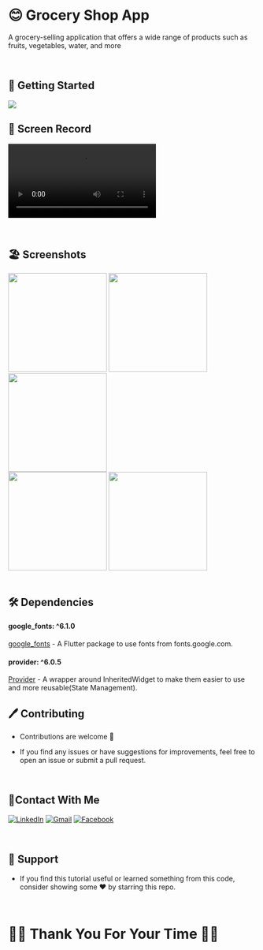 # 😊 Grocery Shop App
 

 A grocery-selling application that offers a wide range of products such as fruits, vegetables,
  water, and more

  <br/>

 ## 🚀 Getting Started
 
 <img src ="https://cdn.dribbble.com/userupload/3171878/file/original-323d53d170e54f3b664eaddeb92d8cd3.png?resize=1024x768">

 <br/>

  ## 📸 Screen Record
 
<video src="https://github.com/Ahmedyehia122/NewsReader/assets/142153775/2d578dd0-a439-41d5-9507-00872ea007c2
"></video>

 <br/>

 ## 🏖️ Screenshots 
 
 
 <div>
   <img src ="https://github.com/Ahmedyehia122/NewsReader/assets/142153775/6c4e1301-acef-47cf-8c3b-cb2174582887" width="200" >
   <img src ="https://github.com/Ahmedyehia122/NewsReader/assets/142153775/df1c1362-3684-4342-8f21-be8c9d287971" width="200" >
    <img src ="https://github.com/Ahmedyehia122/NewsReader/assets/142153775/d98eaf5b-70ed-4ff7-bb38-dec348c7ff47" width="200" >
  </div>

 
 <div>
    <img src ="https://github.com/Ahmedyehia122/NewsReader/assets/142153775/77b79e1c-6d50-4723-aba2-582d57fc5f84" width="200" >
    <img src ="https://github.com/Ahmedyehia122/NewsReader/assets/142153775/308c810f-6186-4919-8f5f-150e59136e91" width="200" >
   </div>

   <br/>

 ## 🛠 Dependencies


 #### google_fonts: ^6.1.0
   [google_fonts](https://pub.dev/packages/google_fonts) - A Flutter package to use fonts from fonts.google.com.

 #### provider: ^6.0.5
   [Provider](https://pub.dev/packages/provider) - A wrapper around InheritedWidget to make them easier to use and more reusable(State Management).

 ## 🖊️ Contributing

- Contributions are welcome 💜
- If you find any issues or have suggestions for improvements, feel free to open an issue or submit a pull request.

  <br/>

## 🤝Contact With Me

[![LinkedIn](https://img.shields.io/badge/LinkedIn-0077B5?style=for-the-badge&logo=linkedin&logoColor=white)](https://www.linkedin.com/in/ahmedyehia122/) 
[![Gmail](https://img.shields.io/badge/Gmail-333333?style=for-the-badge&logo=gmail&logoColor=red)](https://www.ahmedyehia.122a@gmail.com)
[![Facebook](https://img.shields.io/badge/Facebook-0077B5?style=for-the-badge&logo=facebook&logoColor=white)](https://www.facebook.com/profile.php?id=100033167761298)

<br/>

## 💖 Support

- If you find this tutorial useful or learned something from this code, consider showing some ❤️ by starring this repo.
  
  <br/>

 # 🌸🌸  Thank You For Your Time 🌸🌸

  
  




 



 
 

